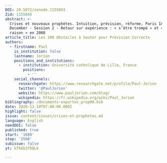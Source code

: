 ```yaml
---
DOI: 10.5072/zenodo.1155843
Zid: 1155843
abstract: >-
  Crises et nouveaux prophètes. Intuition, prévision, réforme, Paris IAS, 10-11
  December - Session 2 - Retour sur expérience : « s’être trompé » et « avoir eu
  raison » en 2008
article_title: Les 100 Obstacles à Sauter pour Prévision Correcte
authors:
  - firstname: Paul
    is_institution: false
    lastname: Jorion
    positions_and_institutions:
      - institution: Université catholique de Lille, France
        positions:
          - ''
    social_channels:
      researchgate: https://www.researchgate.net/profile/Paul-Jorion
      twitter: '@PaulJorion'
      website: https://www.pauljorion.com/blog/
      wikipedia: https://fr.wikipedia.org/wiki/Paul_Jorion
bibliography: /documents-exportes_prop08.bib
date: 2020-12-10T07:00:00.000Z
highlight: false
issue: content/issues/crises-et-prophetes.md
language: English
needDOI: false
published: true
start: '1680'
stop: '2560'
subissue: false
yt: kfhEb2fDQLk

---
```


<Youtube yt="kfhEb2fDQLk" caption="Les 100 obstacles à sauter pour prévision correcte" start="1680" stop="2560"></Youtube>